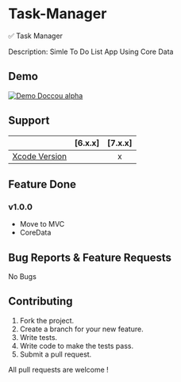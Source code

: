 # Task-Manager
✅  Task Manager

Description: Simle To Do List App Using Core Data

## Demo

[![Demo Doccou alpha](https://github.com/mihailsalari/Task-Manager/blob/master/TaskManager/Assets.xcassets/Logo.imageset/To-Do-App-Logo-Design%20(1).png)](https://www.youtube.com/channel/UC1HkMAYQoaT3g-RQEkOWG8g)

## Support

|                       |  [6.x.x]  |  [7.x.x]  | 
| --------------------- |:---------:|:---------:|
| [Xcode Version ][1]   |           |     x     |


[1]: http://developer.apple.com/xcode/


## Feature Done 


### v1.0.0

* Move to MVC
* CoreData


## Bug Reports & Feature Requests

No Bugs

## Contributing

1. Fork the project.
2. Create a branch for your new feature.
3. Write tests.
4. Write code to make the tests pass.
5. Submit a pull request.

All pull requests are welcome !
